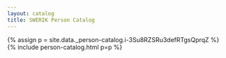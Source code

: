 ```yaml
---
layout: catalog
title: SWERIK Person Catalog
---
```

{% assign p = site.data._person-catalog.i-3Su8RZSRu3defRTgsQprqZ %}
{% include person-catalog.html p=p %}

